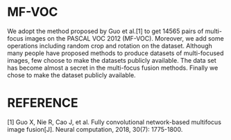 # MF-VOC
We adopt the method proposed by Guo et al.[1] to get 14565 pairs of multi-focus images on the PASCAL VOC 2012 (MF-VOC). 
Moreover, we add some operations including random crop and rotation on the dataset.
Although many people have proposed methods to produce datasets of multi-focused images, few choose to make the datasets publicly available.
The data set has become almost a secret in the multi-focus fusion methods.
Finally we chose to make the dataset publicly available.

# REFERENCE
[1] Guo X, Nie R, Cao J, et al. Fully convolutional network-based multifocus image fusion[J]. Neural computation, 2018, 30(7): 1775-1800.
